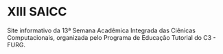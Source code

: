 # XIII SAICC #
Site informativo da 13ª Semana Acadêmica Integrada das Ciênicas Computacionais, organizada pelo Programa de Educação Tutorial do C3 - FURG.
